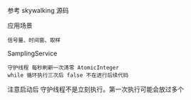 参考 skywalking 源码

应用场景

    信号量、时间窗、取样

SamplingService 

    守护线程 每秒刷新一次清零 AtomicInteger
    while 循环执行三次后 false 不在进行后续代码
    
注意启动后 守护线程不是立刻执行。第一次执行可能会放过多个